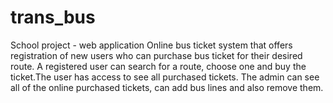 # trans_bus
School project - web application 
Online bus ticket system that offers registration of new users who can purchase bus ticket for their desired route. A registered user can search for a route, choose one and buy the ticket.The user has access to see all purchased tickets. The admin can see all of the online purchased tickets, can add bus lines and also remove them.

